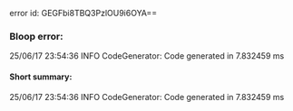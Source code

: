 error id: GEGFbi8TBQ3PzlOU9i6OYA==
### Bloop error:

25/06/17 23:54:36 INFO CodeGenerator: Code generated in 7.832459 ms
#### Short summary: 

25/06/17 23:54:36 INFO CodeGenerator: Code generated in 7.832459 ms